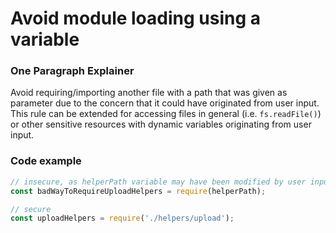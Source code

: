 # Avoid module loading using a variable

### One Paragraph Explainer

Avoid requiring/importing another file with a path that was given as parameter due to the concern that it could have originated from user input. This rule can be extended for accessing files in general (i.e. `fs.readFile()`) or other sensitive resources with dynamic variables originating from user input.

### Code example

```javascript
// insecure, as helperPath variable may have been modified by user input
const badWayToRequireUploadHelpers = require(helperPath);

// secure
const uploadHelpers = require('./helpers/upload');
```
